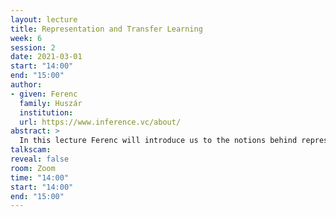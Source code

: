 ```yaml
---
layout: lecture
title: Representation and Transfer Learning
week: 6
session: 2
date: 2021-03-01
start: "14:00"
end: "15:00"
author:
- given: Ferenc
  family: Huszár
  institution: 
  url: https://www.inference.vc/about/
abstract: >
  In this lecture Ferenc will introduce us to the notions behind representation and transfer learning. 
talkscam:
reveal: false
room: Zoom
time: "14:00"
start: "14:00"
end: "15:00"
---
```


